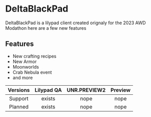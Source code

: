 # DeltaBlackPad
DeltaBlackPad is a lilypad client created orignaly for the 2023 AWD Modathon here are a few new features
## Features

- New crafting recipes
- New Armor
- Moonworlds
- Crab Nebula event
- and more

| Versions | Lilypad QA | UNR.PREVIEW2 | Preview |
| :---:   | :---: | :---: | :---: |
| Support | exists  | nope  | nope  |
| Planned | exists  | nope  | nope   |
